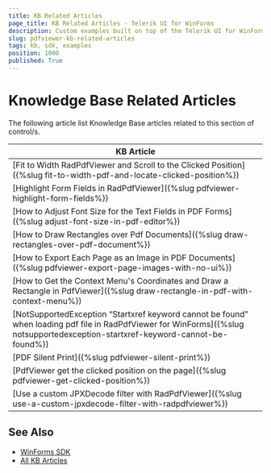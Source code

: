 ```yaml
---
title: KB Related Articles
page_title: KB Related Articles - Telerik UI for WinForms
description: Custom examples built on top of the Telerik UI for WinForms control.
slug: pdfviewer-kb-related-articles
tags: kb, sdk, examples
position: 1000
published: True
---
```


# Knowledge Base Related Articles

The following article list Knowledge Base articles related to this section of control/s.
<!--KB Articles Table-->

|KB Article|
|----|
|[Fit to Width RadPdfViewer and Scroll to the Clicked Position]({%slug fit-to-width-pdf-and-locate-clicked-position%})|
|[Highlight Form Fields in RadPdfViewer]({%slug pdfviewer-highlight-form-fields%})|
|[How to Adjust Font Size for the Text Fields in PDF Forms]({%slug adjust-font-size-in-pdf-editor%})|
|[How to Draw Rectangles over Pdf Documents]({%slug draw-rectangles-over-pdf-document%})|
|[How to Export Each Page as an Image in PDF Documents]({%slug pdfviewer-export-page-images-with-no-ui%})|
|[How to Get the Context Menu's Coordinates and Draw a Rectangle in PdfViewer]({%slug draw-rectangle-in-pdf-with-context-menu%})|
|[NotSupportedException “Startxref keyword cannot be found” when loading pdf file in RadPdfViewer for WinForms]({%slug notsupportedexception-startxref-keyword-cannot-be-found%})|
|[PDF Silent Print]({%slug pdfviewer-silent-print%})|
|[PdfViewer get the clicked position on the page]({%slug pdfviewer-get-clicked-position%})|
|[Use a custom JPXDecode filter with RadPdfViewer]({%slug use-a-custom-jpxdecode-filter-with-radpdfviewer%})|

## See Also

* [WinForms SDK](https://github.com/telerik/winforms-sdk)
* [All KB Articles](https://docs.telerik.com/devtools/winforms/knowledge-base)
